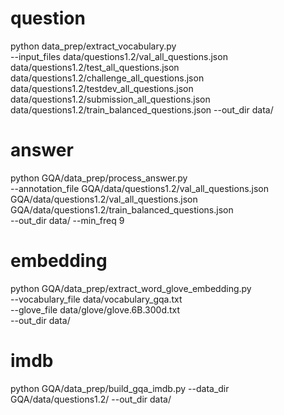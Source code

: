 <!-- 
 pip install numpy==1.16.1
 export PYTHONPATH=. 
-->

# question
python data_prep/extract_vocabulary.py \
--input_files data/questions1.2/val_all_questions.json \
 data/questions1.2/test_all_questions.json \
 data/questions1.2/challenge_all_questions.json \
 data/questions1.2/testdev_all_questions.json \
 data/questions1.2/submission_all_questions.json \
 data/questions1.2/train_balanced_questions.json
--out_dir data/

<!-- 
min question len= 3
max question len= 29 
-->


# answer
python GQA/data_prep/process_answer.py \
--annotation_file GQA/data/questions1.2/val_all_questions.json \
 GQA/data/questions1.2/val_all_questions.json \
 GQA/data/questions1.2/train_balanced_questions.json \
--out_dir data/ --min_freq 9

# embedding
python GQA/data_prep/extract_word_glove_embedding.py  \
--vocabulary_file data/vocabulary_gqa.txt  \
--glove_file data/glove/glove.6B.300d.txt \
--out_dir data/

# imdb
python GQA/data_prep/build_gqa_imdb.py --data_dir GQA/data/questions1.2/ --out_dir data/

<!-- answer > 3
building imdb train
total 2451 out of 14305356 answers are <unk>

building imdb val
total 298 out of 2011853 answers are <unk>

building imdb test
total 0 out of 1340048 answers are <unk>

-->

<!-- answer > 0: 1853

building imdb train_balanced
total 882 out of 943000 answers are <unk>

building imdb val
total 175 out of 2011853 answers are <unk>

building imdb val_balanced
total 99 out of 132062 answers are <unk> 

-->


<!-- answer > 9: 1555
building imdb train_balanced
total 1932 out of 943000 answers are <unk>

building imdb val
total 371 out of 2011853 answers are <unk>

building imdb val_balanced
total 239 out of 132062 answers are <unk>
-->
